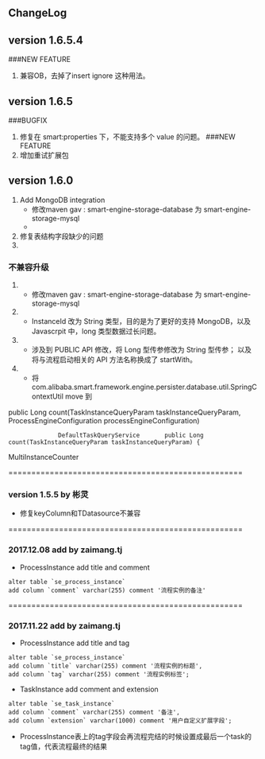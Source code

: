 ## ChangeLog

## version 1.6.5.4
###NEW FEATURE
1. 兼容OB，去掉了insert ignore 这种用法。


## version 1.6.5
###BUGFIX
1. 修复在 smart:properties 下，不能支持多个 value 的问题。 
###NEW FEATURE
1. 增加重试扩展包

## version 1.6.0 


1. Add MongoDB integration
    * 修改maven gav : smart-engine-storage-database 为 smart-engine-storage-mysql
    * 
2. 修复表结构字段缺少的问题
3. 


### 不兼容升级
1. * 修改maven gav : smart-engine-storage-database 为 smart-engine-storage-mysql
2. * InstanceId 改为 String 类型，目的是为了更好的支持 MongoDB，以及 Javascrpit 中，long 类型数据过长问题。
3. * 涉及到 PUBLIC API 修改，将 Long 型传参修改为 String 型传参； 以及将与流程启动相关的 API 方法名称换成了 startWith。
4. * 将com.alibaba.smart.framework.engine.persister.database.util.SpringContextUtil move 到

public Long count(TaskInstanceQueryParam taskInstanceQueryParam,
                      ProcessEngineConfiguration processEngineConfiguration)
                      
                  DefaultTaskQueryService       public Long count(TaskInstanceQueryParam taskInstanceQueryParam) {
MultiInstanceCounter

===================================================



### version 1.5.5 by 彬灵
* 修复keyColumn和TDatasource不兼容

===================================================


### 2017.12.08 add by zaimang.tj
* ProcessInstance add title and comment
```
alter table `se_process_instance`
add column `comment` varchar(255) comment '流程实例的备注'
```

===================================================

### 2017.11.22 add by zaimang.tj

* ProcessInstance add title and tag
```
alter table `se_process_instance`
add column `title` varchar(255) comment '流程实例的标题',
add column `tag` varchar(255) comment '流程实例标签';
```
* TaskInstance add comment and extension
```
alter table `se_task_instance`
add column `comment` varchar(255) comment '备注',
add column `extension` varchar(1000) comment '用户自定义扩展字段';
```


* ProcessInstance表上的tag字段会再流程完结的时候设置成最后一个task的tag值，代表流程最终的结果

